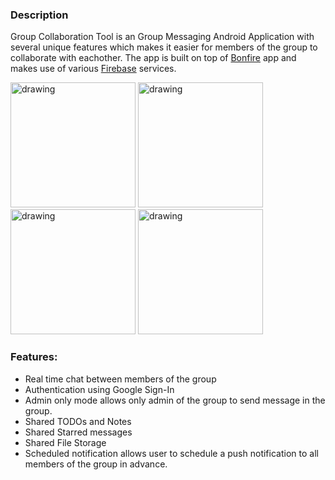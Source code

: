 ### Description
Group Collaboration Tool is an Group Messaging Android Application with several unique features which makes it easier for members of the group to collaborate with eachother. The app is built on top of [Bonfire][2] app and makes use of various [Firebase][1] services.

<p float="left">
<img src="https://image.ibb.co/gHouXT/Screenshot_20170406_081118.png" alt="drawing" width="200px"/>
<img src="https://image.ibb.co/j9Zez8/Screenshot_20170406_081255.png" alt="drawing" width="200px"/>
<img src="https://image.ibb.co/iQt6e8/Screenshot_20170406_081428.png" alt="drawing" width="200px"/>
<img src="https://image.ibb.co/dKRTcT/image12.png" alt="drawing" width="200px"/>
</P>

### Features:
  * Real time chat between members of the group
  * Authentication using Google Sign-In
  * Admin only mode allows only admin of the group to send message in the group. 
  * Shared TODOs and Notes
  * Shared Starred messages
  * Shared File Storage 
  * Scheduled notification allows user to schedule a push notification to all members of the group in advance.


[1]: https://firebase.google.com/
[2]: https://github.com/novoda/bonfire-firebase-sample
